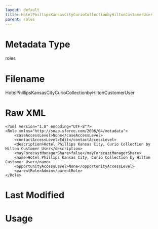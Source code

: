 ```yaml
---
layout: default
title: HotelPhillipsKansasCityCurioCollectionbyHiltonCustomerUser
parent: roles
---
```

# Metadata Type
roles


# Filename 
HotelPhillipsKansasCityCurioCollectionbyHiltonCustomerUser


# Raw XML
```
<?xml version="1.0" encoding="UTF-8"?>
<Role xmlns="http://soap.sforce.com/2006/04/metadata">
    <caseAccessLevel>None</caseAccessLevel>
    <contactAccessLevel>Edit</contactAccessLevel>
    <description>Hotel Phillips Kansas City, Curio Collection by Hilton Customer User</description>
    <mayForecastManagerShare>false</mayForecastManagerShare>
    <name>Hotel Phillips Kansas City, Curio Collection by Hilton Customer User</name>
    <opportunityAccessLevel>None</opportunityAccessLevel>
    <parentRole>Admin</parentRole>
</Role>
```


# Last Modified


# Usage
